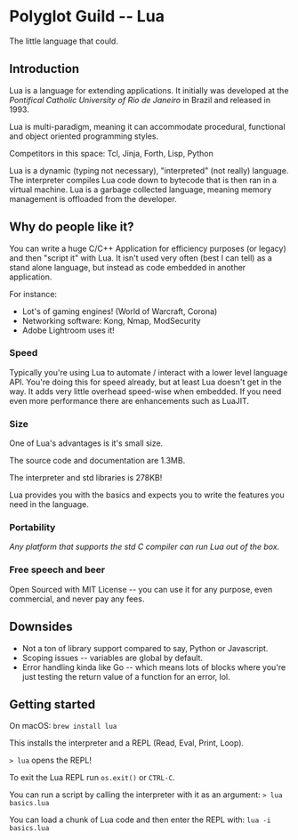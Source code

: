 # Polyglot Guild -- Lua

The little language that could.

## Introduction

Lua is a language for extending applications. It initially was developed at
the _Pontifical Catholic University of Rio de Janeiro_ in Brazil and released in
1993.

Lua is multi-paradigm, meaning it can accommodate procedural, functional and
object oriented programming styles.

Competitors in this space: Tcl, Jinja, Forth, Lisp, Python

Lua is a dynamic (typing not necessary), "interpreted" (not really) language.
The interpreter compiles Lua code down to bytecode that is then ran in a virtual
 machine. Lua is a garbage collected language, meaning memory management is
 offloaded from the developer.

## Why do people like it?

You can write a huge C/C++ Application for efficiency purposes (or legacy) and
then "script it" with Lua. It isn't used very often (best I can tell) as a stand
alone language, but instead as code embedded in another application.

For instance:

- Lot's of gaming engines! (World of Warcraft, Corona)
- Networking software: Kong, Nmap, ModSecurity
- Adobe Lightroom uses it!

### Speed

Typically you're using Lua to automate / interact with a lower level language
API. You're doing this for speed already, but at least Lua doesn't get in the
way. It adds very little overhead speed-wise when embedded. If you need even
more performance there are enhancements such as LuaJIT.

### Size

One of Lua's advantages is it's small size.

The source code and documentation are 1.3MB.

The interpreter and std libraries is 278KB!

Lua provides you with the basics and expects you to write the features you need
in the language.

### Portability

_Any platform that supports the std C compiler can run Lua out of the box._

### Free speech and beer

Open Sourced with MIT License -- you can use it for any purpose, even
commercial, and never pay any fees.

## Downsides

- Not a ton of library support compared to say, Python or Javascript.
- Scoping issues -- variables are global by default.
- Error handling kinda like Go -- which means lots of blocks where you're just
  testing the return value of a function for an error, lol.


## Getting started

On macOS: `brew install lua`

This installs the interpreter and a REPL (Read, Eval, Print, Loop).

`> lua` opens the REPL!

To exit the Lua REPL run `os.exit()` or `CTRL-C`.

You can run a script by calling the interpreter with it as an argument:
`> lua basics.lua`

You can load a chunk of Lua code and then enter the REPL with:
`lua -i basics.lua`
